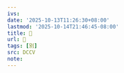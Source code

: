 ```yaml
---
ivs:
date: '2025-10-13T11:26:30+08:00'
lastmod: '2025-10-14T21:46:45-08:00'
title: 󰐿
url: 󰐿
tags: [別]
src: DCCV
note:
---
```

